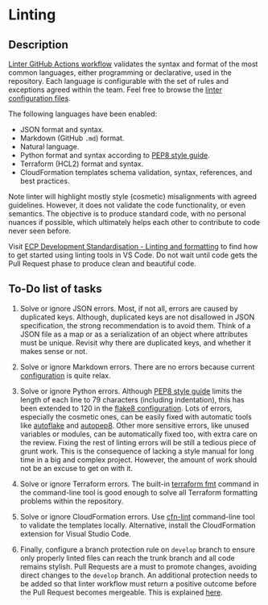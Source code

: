 # Linting


## Description

[Linter GitHub Actions workflow](/.github/workflows/linter.yml) validates the syntax and format of the most common
languages, either programming or declarative, used in the repository. Each language is configurable with the set of
rules and exceptions agreed within the team. Feel free to browse the [linter configuration files](/.github/linters/).

The following languages have been enabled:

- JSON format and syntax.
- Markdown (GitHub `.md`) format.
- Natural language.
- Python format and syntax according to [PEP8 style guide](https://peps.python.org/pep-0008/).
- Terraform (HCL2) format and syntax.
- CloudFormation templates schema validation, syntax, references, and best practices.

Note linter will highlight mostly style (cosmetic) misalignments with agreed guidelines. However, it does not
validate the code functionality, or even semantics. The objective is to produce standard code, with no personal
nuances if possible, which ultimately helps each other to contribute to code never seen before.

Visit [ECP Development Standardisation - Linting and formatting](https://github.com/sede-x/ecp-development-standardisation/blob/main/coding/linting_formatting.md)
to find how to get started using linting tools in VS Code. Do not wait until code gets the Pull Request phase to
produce clean and beautiful code.


## To-Do list of tasks

1. Solve or ignore JSON errors. Most, if not all, errors are caused by duplicated keys. Although, duplicated keys
   are not disallowed in JSON specification, the strong recommendation is to avoid them. Think of a JSON file as
   a map or as a serialization of an object where attributes must be unique. Revisit why there are duplicated keys,
   and whether it makes sense or not.

2. Solve or ignore Markdown errors. There are no errors because current
   [configuration](/.github/linters/markdown-lint.yml) is quite relax.

3. Solve or ignore Python errors. Although [PEP8 style guide](https://peps.python.org/pep-0008/) limits the length
   of each line to 79 characters (including indentation), this has been extended to 120 in the
   [flake8 configuration](/.github/linters/flake8). Lots of errors, especially the cosmetic ones, can be easily
   fixed with automatic tools like [autoflake](https://pypi.org/project/autoflake/) and
   [autopep8](https://pypi.org/project/autopep8/). Other more sensitive errors, like unused variables or modules,
   can be automatically fixed too, with extra care on the review. Fixing the rest of linting errors will be still a
   tedious piece of grunt work. This is the consequence of lacking a style manual for long time in a big and complex
   project. However, the amount of work should not be an excuse to get on with it.

4. Solve or ignore Terraform errors. The built-in [terraform fmt](https://developer.hashicorp.com/terraform/cli/commands/fmt)
   command in the command-line tool is good enough to solve all Terraform formatting problems within the repository.

5. Solve or ignore CloudFormation errors. Use [cfn-lint](https://github.com/aws-cloudformation/cfn-lint) command-line
   tool to validate the templates locally. Alternative, install the CloudFormation extension for Visual Studio  Code.

6. Finally, configure a branch protection rule on `develop` branch to ensure only properly linted files can reach
   the trunk branch and all code remains stylish. Pull Requests are a must to promote changes, avoiding direct changes
   to the `develop` branch. An additional protection needs to be added so that linter workflow must return a positive
   outcome before the Pull Request becomes mergeable. This is explained
   [here](https://github.com/sede-x/ecp-development-standardisation/blob/main/coding/linting_formatting.md#github-actions-checks).
